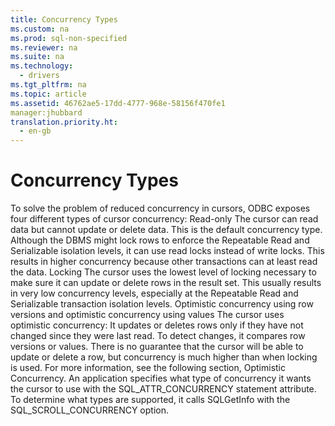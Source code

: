 ```yaml
---
title: Concurrency Types
ms.custom: na
ms.prod: sql-non-specified
ms.reviewer: na
ms.suite: na
ms.technology: 
  - drivers
ms.tgt_pltfrm: na
ms.topic: article
ms.assetid: 46762ae5-17dd-4777-968e-58156f470fe1
manager:jhubbard
translation.priority.ht: 
  - en-gb
---
```

# Concurrency Types
<?xml version="1.0" encoding="utf-8"?>
<developerConceptualDocument xmlns="http://ddue.schemas.microsoft.com/authoring/2003/5" xmlns:xlink="http://www.w3.org/1999/xlink" xmlns:xsi="http://www.w3.org/2001/XMLSchema-instance" xsi:schemaLocation="http://ddue.schemas.microsoft.com/authoring/2003/5 http://dduestorage.blob.core.windows.net/ddueschema/developer.xsd">
  <introduction>
    <para>To solve the problem of reduced concurrency in cursors, ODBC exposes four different types of cursor concurrency:  </para>
    <list class="bullet">
      <listItem>
        <para>
          <legacyBold>Read-only</legacyBold> The cursor can read data but cannot update or delete data. This is the default concurrency type. Although the DBMS might lock rows to enforce the Repeatable Read and Serializable isolation levels, it can use read locks instead of write locks. This results in higher concurrency because other transactions can at least read the data.</para>
      </listItem>
      <listItem>
        <para>
          <legacyBold>Locking</legacyBold> The cursor uses the lowest level of locking necessary to make sure it can update or delete rows in the result set. This usually results in very low concurrency levels, especially at the Repeatable Read and Serializable transaction isolation levels.</para>
      </listItem>
      <listItem>
        <para>
          <legacyBold>Optimistic concurrency using row versions</legacyBold> <legacyBold>and</legacyBold> <legacyBold>optimistic concurrency using values</legacyBold> The cursor uses optimistic concurrency: It updates or deletes rows only if they have not changed since they were last read. To detect changes, it compares row versions or values. There is no guarantee that the cursor will be able to update or delete a row, but concurrency is much higher than when locking is used. For more information, see the following section, <legacyLink xlink:href="9d71e09e-bc68-4c1f-9229-ed2a7be7d324">Optimistic Concurrency</legacyLink>.</para>
      </listItem>
    </list>
    <para>An application specifies what type of concurrency it wants the cursor to use with the SQL_ATTR_CONCURRENCY statement attribute. To determine what types are supported, it calls <legacyBold>SQLGetInfo</legacyBold> with the SQL_SCROLL_CONCURRENCY option.</para>
  </introduction>
  <relatedTopics />
</developerConceptualDocument>